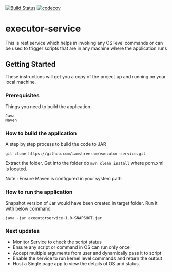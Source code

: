 
[![Build Status](https://travis-ci.org/iamshreeram/executor-service.svg?branch=master)](https://travis-ci.org/iamshreeram/executor-service)
[![codecov](https://codecov.io/gh/iamshreeram/executor-service/branch/master/graph/badge.svg)](https://codecov.io/gh/iamshreeram/executor-service)


# executor-service

This is rest service which helps in invoking any OS level commands or can be used to trigger scripts that are in any machine where the application runs


## Getting Started

These instructions will get you a copy of the project up and running on your local machine.

### Prerequisites

Things you need to build the application

```
Java
Maven
```

### How to build the application

A step by step process to build the code to JAR

```
git clone https://github.com/iamshreeram/executor-service.git
```

Extract the folder. Get into the folder do `mvn clean install` where pom.xml is located.

Note : Ensure Maven is configured in your system path

### How to run the application

Snapshot version of Jar would have been created in target folder. Run it with below command

```
java -jar executorservice-1.0-SNAPSHOT.jar
```

### Next updates

* Monitor Service to check the script status
* Ensure any script or command in OS can run only once
* Accept multiple arguments from user and dynamically pass it to script
* Enable the service to run kernel level commands and return the output
* Host a Single page app to view the details of OS and status.
